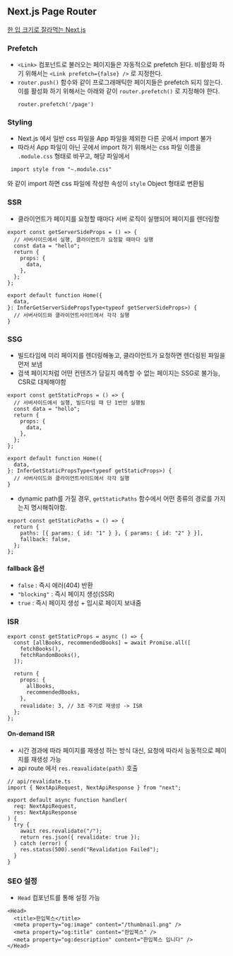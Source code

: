 ## Next.js Page Router

[한 입 크기로 잘라먹는 Next.js](https://www.inflearn.com/course/%ED%95%9C%EC%9E%85-%ED%81%AC%EA%B8%B0-nextjs)

### Prefetch

- `<Link>` 컴포넌트로 불러오는 페이지들은 자동적으로 prefetch 된다. 비활성화 하기 위해서는 `<Link prefetch={false} />` 로 지정한다.
- `router.push()` 함수와 같이 프로그래매틱한 페이지들은 prefetch 되지 않는다. 이를 활성화 하기 위해서는 아래와 같이 `router.prefetch()` 로 지정해야 한다.
  ```
  router.prefetch('/page')
  ```

### Styling

- Next.js 에서 일반 css 파일을 App 파일을 제외한 다른 곳에서 import 불가
- 따라서 App 파일이 아닌 곳에서 import 하기 위해서는 css 파일 이름을 `.module.css` 형태로 바꾸고, 해당 파일에서

```
 import style from "~.module.css"
```

와 같이 import 하면 css 파일에 작성한 속성이 `style` Object 형태로 변환됨

### SSR

- 클라이언트가 페이지를 요청할 때마다 서버 로직이 실행되어 페이지를 렌더링함

```tsx
export const getServerSideProps = () => {
  // 서버사이드에서 실행, 클라이언트가 요청할 때마다 실행
  const data = "hello";
  return {
    props: {
      data,
    },
  };
};

export default function Home({
  data,
}: InferGetServerSidePropsType<typeof getServerSideProps>) {
  // 서버사이드와 클라이언트사이드에서 각각 실행
}
```

### SSG

- 빌드타임에 미리 페이지를 렌더링해놓고, 클라이언트가 요청하면 렌더링된 파일을 먼저 보냄
- 검색 페이지처럼 어떤 컨텐츠가 담길지 예측할 수 없는 페이지는 SSG로 불가능, CSR로 대체해야함

```tsx
export const getStaticProps = () => {
  // 서버사이드에서 실행, 빌드타임 때 단 1번만 실행됨
  const data = "hello";
  return {
    props: {
      data,
    },
  };
};

export default function Home({
  data,
}: InferGetStaticPropsType<typeof getStaticProps>) {
  // 서버사이드와 클라이언트사이드에서 각각 실행
}
```

- dynamic path를 가질 경우, `getStaticPaths` 함수에서 어떤 종류의 경로를 가지는지 명시해줘야함.

```tsx
export const getStaticPaths = () => {
  return {
    paths: [{ params: { id: "1" } }, { params: { id: "2" } }],
    fallback: false,
  };
};
```

#### fallback 옵션

- `false` : 즉시 에러(404) 반환
- `"blocking"` : 즉시 페이지 생성(SSR)
- `true` : 즉시 페이지 생성 + 임시로 페이지 보내줌

### ISR

```tsx
export const getStaticProps = async () => {
  const [allBooks, recommendedBooks] = await Promise.all([
    fetchBooks(),
    fetchRandomBooks(),
  ]);

  return {
    props: {
      allBooks,
      recommendedBooks,
    },
    revalidate: 3, // 3초 주기로 재생성 -> ISR
  };
};
```

#### On-demand ISR

- 시간 경과에 따라 페이지를 재생성 하는 방식 대신, 요청에 따라서 능동적으로 페이지를 재생성 가능
- api route 에서 `res.reavalidate(path)` 호출

```tsx
// api/revalidate.ts
import { NextApiRequest, NextApiResponse } from "next";

export default async function handler(
  req: NextApiRequest,
  res: NextApiResponse
) {
  try {
    await res.revalidate("/");
    return res.json({ revalidate: true });
  } catch (error) {
    res.status(500).send("Revalidation Failed");
  }
}
```

### SEO 설정

- `Head` 컴포넌트를 통해 설정 가능

```tsx
<Head>
  <title>한입북스</title>
  <meta property="og:image" content="/thumbnail.png" />
  <meta property="og:title" content="한입북스" />
  <meta property="og:description" content="한입북스 입니다" />
</Head>
```
